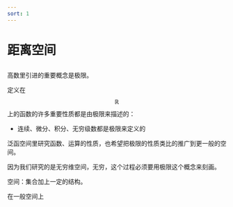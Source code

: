 ```yaml
---
sort: 1
---
```

# 距离空间


## 

高数里引进的重要概念是极限。

定义在 $$ \mathbb{R} $$ 上的函数的许多重要性质都是由极限来描述的：
- 连续、微分、积分、无穷级数都是极限来定义的

泛函空间里研究函数、运算的性质，也希望把极限的性质类比的推广到更一般的空间。

因为我们研究的是无穷维空间，无穷，这个过程必须要用极限这个概念来刻画。


空间：集合加上一定的结构。

在一般空间上





